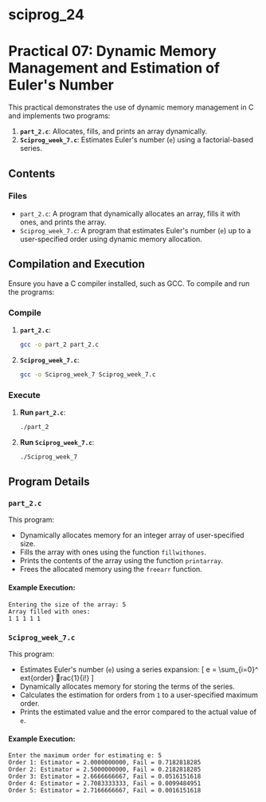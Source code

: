 # sciprog_24

# Practical 07: Dynamic Memory Management and Estimation of Euler's Number

This practical demonstrates the use of dynamic memory management in C and implements two programs:
1. **`part_2.c`**: Allocates, fills, and prints an array dynamically.
2. **`Sciprog_week_7.c`**: Estimates Euler's number (`e`) using a factorial-based series.

## Contents

### Files
- `part_2.c`: A program that dynamically allocates an array, fills it with ones, and prints the array.
- `Sciprog_week_7.c`: A program that estimates Euler's number (`e`) up to a user-specified order using dynamic memory allocation.

## Compilation and Execution

Ensure you have a C compiler installed, such as GCC. To compile and run the programs:

### Compile
1. **`part_2.c`**:
   ```bash
   gcc -o part_2 part_2.c
   ```
2. **`Sciprog_week_7.c`**:
   ```bash
   gcc -o Sciprog_week_7 Sciprog_week_7.c
   ```

### Execute
1. **Run `part_2.c`**:
   ```bash
   ./part_2
   ```
2. **Run `Sciprog_week_7.c`**:
   ```bash
   ./Sciprog_week_7
   ```

## Program Details

### `part_2.c`
This program:
- Dynamically allocates memory for an integer array of user-specified size.
- Fills the array with ones using the function `fillwithones`.
- Prints the contents of the array using the function `printarray`.
- Frees the allocated memory using the `freearr` function.

#### Example Execution:
```plaintext
Entering the size of the array: 5
Array filled with ones:
1 1 1 1 1
```

### `Sciprog_week_7.c`
This program:
- Estimates Euler's number (`e`) using a series expansion:
  \[
  e = \sum_{i=0}^	ext{order} rac{1}{i!}
  \]
- Dynamically allocates memory for storing the terms of the series.
- Calculates the estimation for orders from `1` to a user-specified maximum order.
- Prints the estimated value and the error compared to the actual value of `e`.

#### Example Execution:
```plaintext
Enter the maximum order for estimating e: 5
Order 1: Estimator = 2.0000000000, Fail = 0.7182818285
Order 2: Estimator = 2.5000000000, Fail = 0.2182818285
Order 3: Estimator = 2.6666666667, Fail = 0.0516151618
Order 4: Estimator = 2.7083333333, Fail = 0.0099484951
Order 5: Estimator = 2.7166666667, Fail = 0.0016151618
```
